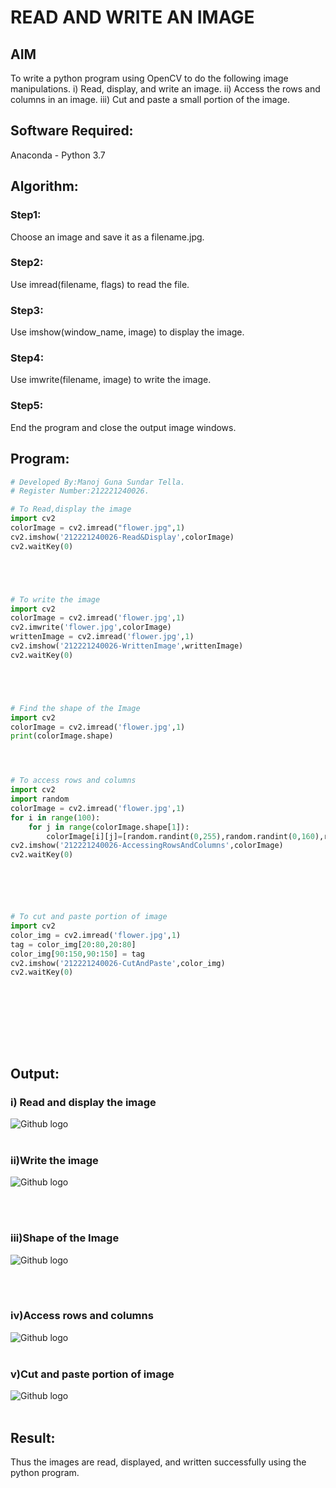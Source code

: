 # READ AND WRITE AN IMAGE
## AIM
To write a python program using OpenCV to do the following image manipulations.
i) Read, display, and write an image.
ii) Access the rows and columns in an image.
iii) Cut and paste a small portion of the image.

## Software Required:
Anaconda - Python 3.7
## Algorithm:
### Step1:
Choose an image and save it as a filename.jpg.

### Step2:
Use imread(filename, flags) to read the file.

### Step3:
Use imshow(window_name, image) to display the image.

### Step4:
Use imwrite(filename, image) to write the image.

### Step5:
End the program and close the output image windows.

## Program:
```python
# Developed By:Manoj Guna Sundar Tella.
# Register Number:212221240026.

# To Read,display the image
import cv2
colorImage = cv2.imread("flower.jpg",1)
cv2.imshow('212221240026-Read&Display',colorImage)
cv2.waitKey(0)





# To write the image
import cv2
colorImage = cv2.imread('flower.jpg',1)
cv2.imwrite('flower.jpg',colorImage)
writtenImage = cv2.imread('flower.jpg',1)
cv2.imshow('212221240026-WrittenImage',writtenImage)
cv2.waitKey(0)





# Find the shape of the Image
import cv2
colorImage = cv2.imread('flower.jpg',1)
print(colorImage.shape)




# To access rows and columns
import cv2
import random
colorImage = cv2.imread('flower.jpg',1)
for i in range(100):
    for j in range(colorImage.shape[1]):
        colorImage[i][j]=[random.randint(0,255),random.randint(0,160),random.randint(0,255)]
cv2.imshow('212221240026-AccessingRowsAndColumns',colorImage)
cv2.waitKey(0)






# To cut and paste portion of image
import cv2
color_img = cv2.imread('flower.jpg',1)
tag = color_img[20:80,20:80]
color_img[90:150,90:150] = tag
cv2.imshow('212221240026-CutAndPaste',color_img)
cv2.waitKey(0)










```
## Output:

### i) Read and display the image
![Github logo](flower1.png)
<br>
<br>

### ii)Write the image
![Github logo](flower2.png)

<br>
<br>

### iii)Shape of the Image
![Github logo](flower3.png)

<br>
<br>

### iv)Access rows and columns
![Github logo](flower4.png)
<br>
<br>

### v)Cut and paste portion of image
![Github logo](flower5.png)
<br>
<br>

## Result:
Thus the images are read, displayed, and written successfully using the python program.


